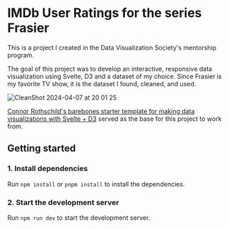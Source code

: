 # IMDb User Ratings for the series Frasier

This is a project I created in the Data Visualization Society's mentorship program.

The goal of this project was to develop an interactive, responsive data visualization using Svelte, D3 and a dataset of my choice. Since Frasier is my favorite TV show, it is the dataset I found, cleaned, and used.

![CleanShot 2024-04-07 at 20 01 25](https://github.com/allanwheeler/frasier-episode-ratings/assets/54455196/267aaa2f-1e90-4590-95bc-d8ee1cb9cc7e)

[Connor Rothschild's barebones starter template for making data visualizations with Svelte + D3](https://github.com/allanwheeler/svelte-visualization-template) served as the base for this project to work from. 

## Getting started

### 1. Install dependencies

Run `npm install` or `pnpm install` to install the dependencies.

### 2. Start the development server

Run `npm run dev` to start the development server.
